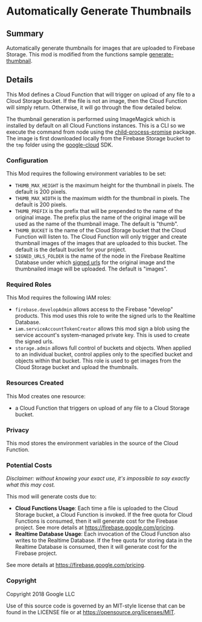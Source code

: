 # Automatically Generate Thumbnails

## Summary

Automatically generate thumbnails for images that are uploaded to Firebase Storage. This mod is modified from the functions sample [generate-thumbnail](https://github.com/firebase/functions-samples/tree/Node-8/generate-thumbnail).

## Details

This Mod defines a Cloud Function that will trigger on upload of any file to a Cloud Storage bucket. If the file is not an image, then the Cloud Function will simply return. Otherwise, it will go through the flow detailed below.

The thumbnail generation is performed using ImageMagick which is installed by default on all Cloud Functions instances. This is a CLI so we execute the command from node using the [child-process-promise](https://www.npmjs.com/package/child-process-promise) package. The image is first downloaded locally from the Firebase Storage bucket to the `tmp` folder using the [google-cloud](https://github.com/GoogleCloudPlatform/google-cloud-node) SDK.

### Configuration

This Mod requires the following environment variables to be set:

- `THUMB_MAX_HEIGHT` is the maximum height for the thumbnail in pixels. The default is 200 pixels.
- `THUMB_MAX_WIDTH` is the maximum width for the thumbnail in pixels. The default is 200 pixels.
- `THUMB_PREFIX` is the prefix that will be prepended to the name of the original image. The prefix plus the name of the original image will be used as the name of the thumbnail image. The default is "thumb".
- `THUMB_BUCKET` is the name of the Cloud Storage bucket that the Cloud Function will listen to. The Cloud Function will only trigger and create thumbnail images of the images that are uploaded to this bucket. The default is the default bucket for your project.
- `SIGNED_URLS_FOLDER` is the name of the node in the Firebase Realtime Database under which [signed urls](https://cloud.google.com/storage/docs/access-control/signed-urls) for the original image and the thumbnailed image will be uploaded. The default is "images".

### Required Roles

This Mod requires the following IAM roles:

- `firebase.developAdmin` allows access to the Firebase "develop" products. This mod uses this role to write the signed urls to the Realtime Database.
- `iam.serviceAccountTokenCreator` allows this mod sign a blob using the service account's system-managed private key. This is used to create the signed urls.
- `storage.admin` allows full control of buckets and objects. When applied to an individual bucket, control applies only to the specified bucket and objects within that bucket. This role is used to get images from the Cloud Storage bucket and upload the thumbnails.

### Resources Created

This Mod creates one resource:

- a Cloud Function that triggers on upload of any file to a Cloud Storage bucket.

### Privacy

This mod stores the environment variables in the source of the Cloud Function.

### Potential Costs

_Disclaimer: without knowing your exact use, it's impossible to say exactly what this may cost._

This mod will generate costs due to:

- **Cloud Functions Usage**: Each time a file is uploaded to the Cloud Storage bucket, a Cloud Function is invoked. If the free quota for Cloud Functions is consumed, then it will generate cost for the Firebase project. See more details at https://firebase.google.com/pricing.
- **Realtime Database Usage**: Each invocation of the Cloud Function also writes to the Realtime Database. If the free quota for storing data in the Realtime Database is consumed, then it will generate cost for the Firebase project.

See more details at https://firebase.google.com/pricing.

### Copyright

Copyright 2018 Google LLC

Use of this source code is governed by an MIT-style
license that can be found in the LICENSE file or at
https://opensource.org/licenses/MIT.
